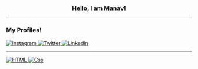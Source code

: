 <h3 align = 'center'>Hello, I am Manav!</h3>
<hr>
<h3>My Profiles!</h3>
<a href="https://www.instagram.com/mann__pahilwani/">
    <img alt="Instagram" src="https://img.shields.io/badge/Instagram-E4405F?logo=instagram&logoColor=white&style=for-the-badge"/>
<a href="https://twitter.com/MannPahilwani">
    <img alt="Twitter"src="https://img.shields.io/badge/Twitter-1DA1F2?logo=twitter&logoColor=white&style=for-the-badge"/>
 <a href="https://www.linkedin.com/in/manav-pahilwani-a81a25207/">
    <img alt="Linkedin"src="https://img.shields.io/badge/linkedin-0077B5?logo=linkedin&logoColor=white&style=for-the-badge"/>
<hr>
<img alt="HTML" src="https://img.shields.io/badge/HTML-E34F26?logo=html5&logoColor=white&style=for-the-badge" />
<img alt="Css" src="https://img.shields.io/badge/CSS-1572B6?logo=css3&logoColor=white&style=for-the-badge" />
 
